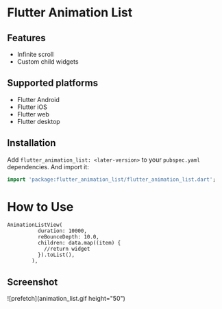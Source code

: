 # Flutter Animation List

## Features

* Infinite scroll
* Custom child widgets

## Supported platforms

* Flutter Android
* Flutter iOS
* Flutter web
* Flutter desktop

## Installation

Add `flutter_animation_list: <later-version>` to your `pubspec.yaml` dependencies. And import it:

```dart
import 'package:flutter_animation_list/flutter_animation_list.dart';
```

# How to Use
```          
AnimationListView(
          duration: 10000,
          reBounceDepth: 10.0,
          children: data.map((item) {
            //return widget
          }).toList(),
        ),
```
## Screenshot


![prefetch](animation_list.gif height="50")
